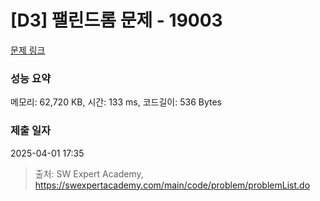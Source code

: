 # [D3] 팰린드롬 문제 - 19003 

[문제 링크](https://swexpertacademy.com/main/code/problem/problemDetail.do?contestProbId=AYtrCJQaDb4DFAR-) 

### 성능 요약

메모리: 62,720 KB, 시간: 133 ms, 코드길이: 536 Bytes

### 제출 일자

2025-04-01 17:35



> 출처: SW Expert Academy, https://swexpertacademy.com/main/code/problem/problemList.do